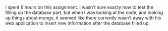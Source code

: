 I spent 6 hours on this assignment.
I wasn't sure exacty how to test the filling up the database part, but when I was looking at the code, and looking up things about mongo, it seemed like there currently wasn't away with his web application to insert new information after the database filled up.

